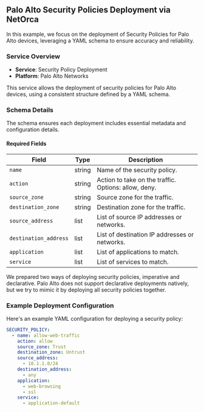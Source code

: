## Palo Alto Security Policies Deployment via NetOrca

In this example, we focus on the deployment of Security Policies for Palo Alto devices, leveraging a YAML schema to ensure accuracy and reliability.

### Service Overview
- **Service**: Security Policy Deployment
- **Platform**: Palo Alto Networks

This service allows the deployment of security policies for Palo Alto devices, using a consistent structure defined by a YAML schema.

### Schema Details
The schema ensures each deployment includes essential metadata and configuration details.

#### Required Fields
| Field | Type | Description |
|-------|------|-------------|
| `name` | string | Name of the security policy. |
| `action` | string | Action to take on the traffic. Options: allow, deny. |
| `source_zone` | string | Source zone for the traffic. |
| `destination_zone` | string | Destination zone for the traffic. |
| `source_address` | list | List of source IP addresses or networks. |
| `destination_address` | list | List of destination IP addresses or networks. |
| `application` | list | List of applications to match. |
| `service` | list | List of services to match. |

We prepared two ways of deploying security policies, imperative and declarative. Palo Alto does not support declarative deployments natively, but we try to mimic it by deploying all security policies together.

### Example Deployment Configuration
Here's an example YAML configuration for deploying a security policy:

```yaml
SECURITY_POLICY:
  - name: allow-web-traffic
    action: allow
    source_zone: Trust
    destination_zone: Untrust
    source_address:
      - 10.1.1.0/24
    destination_address:
      - any
    application:
      - web-browsing
      - ssl
    service:
      - application-default
```